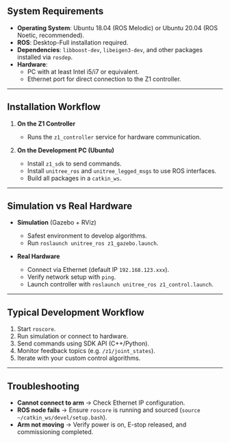 ## System Requirements

- **Operating System**: Ubuntu 18.04 (ROS Melodic) or Ubuntu 20.04 (ROS Noetic, recommended).  
- **ROS**: Desktop-Full installation required.  
- **Dependencies**: `libboost-dev`, `libeigen3-dev`, and other packages installed via `rosdep`.  
- **Hardware**:  
  - PC with at least Intel i5/i7 or equivalent.  
  - Ethernet port for direct connection to the Z1 controller.  

---

## Installation Workflow

1. **On the Z1 Controller**  
   - Runs the `z1_controller` service for hardware communication.  

2. **On the Development PC (Ubuntu)**  
   - Install `z1_sdk` to send commands.  
   - Install `unitree_ros` and `unitree_legged_msgs` to use ROS interfaces.  
   - Build all packages in a `catkin_ws`.  

---

## Simulation vs Real Hardware

- **Simulation** (Gazebo + RViz)  
  - Safest environment to develop algorithms.  
  - Run `roslaunch unitree_ros z1_gazebo.launch`.  

- **Real Hardware**  
  - Connect via Ethernet (default IP `192.168.123.xxx`).  
  - Verify network setup with `ping`.  
  - Launch controller with `roslaunch unitree_ros z1_control.launch`.  

---

## Typical Development Workflow

1. Start `roscore`.  
2. Run simulation or connect to hardware.  
3. Send commands using SDK API (C++/Python).  
4. Monitor feedback topics (e.g. `/z1/joint_states`).  
5. Iterate with your custom control algorithms.  

---

## Troubleshooting

- **Cannot connect to arm** → Check Ethernet IP configuration.  
- **ROS node fails** → Ensure `roscore` is running and sourced (`source ~/catkin_ws/devel/setup.bash`).  
- **Arm not moving** → Verify power is on, E-stop released, and commissioning completed.  

